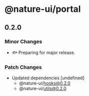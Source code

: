# @nature-ui/portal

## 0.2.0

### Minor Changes

- 🐟 Preparing for major release.

### Patch Changes

- Updated dependencies [undefined]
  - @nature-ui/hooks@0.2.0
  - @nature-ui/utils@0.2.0
